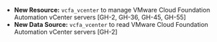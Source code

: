 * **New Resource:** `vcfa_vcenter` to manage VMware Cloud Foundation Automation
  vCenter servers [GH-2, GH-36, GH-45, GH-55]
* **New Data Source:** `vcfa_vcenter` to read VMware Cloud Foundation Automation
  vCenter servers [GH-2]
